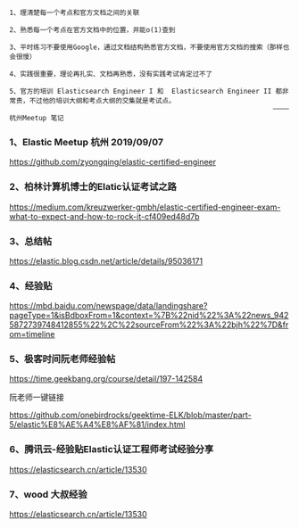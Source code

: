 ```
1、理清楚每一个考点和官方文档之间的关联

2、熟悉每一个考点在官方文档中的位置，并能o(1)查到

3、平时练习不要使用Google，通过文档结构熟悉官方文档，不要使用官方文档的搜索（那样也会很慢）

4、实践很重要，理论再扎实、文档再熟悉，没有实践考试肯定过不了

5、官方的培训 Elasticsearch Engineer I 和  Elasticsearch Engineer II 都非常贵，不过他的培训大纲和考点大纲的交集就是考试点。
                                                                  ————杭州Meetup 笔记
```


### 1、Elastic Meetup 杭州 2019/09/07
https://github.com/zyongqing/elastic-certified-engineer

### 2、柏林计算机博士的Elatic认证考试之路
https://medium.com/kreuzwerker-gmbh/elastic-certified-engineer-exam-what-to-expect-and-how-to-rock-it-cf409ed48d7b

### 3、总结帖
https://elastic.blog.csdn.net/article/details/95036171 

### 4、经验贴
https://mbd.baidu.com/newspage/data/landingshare?pageType=1&isBdboxFrom=1&context=%7B%22nid%22%3A%22news_9425872739748412855%22%2C%22sourceFrom%22%3A%22bjh%22%7D&from=timeline 

### 5、极客时间阮老师经验帖
https://time.geekbang.org/course/detail/197-142584 

阮老师一键链接

https://github.com/onebirdrocks/geektime-ELK/blob/master/part-5/elastic%E8%AE%A4%E8%AF%81/index.html 

### 6、腾讯云-经验贴Elastic认证工程师考试经验分享
https://elasticsearch.cn/article/13530

### 7、wood 大叔经验
https://elasticsearch.cn/article/13530
